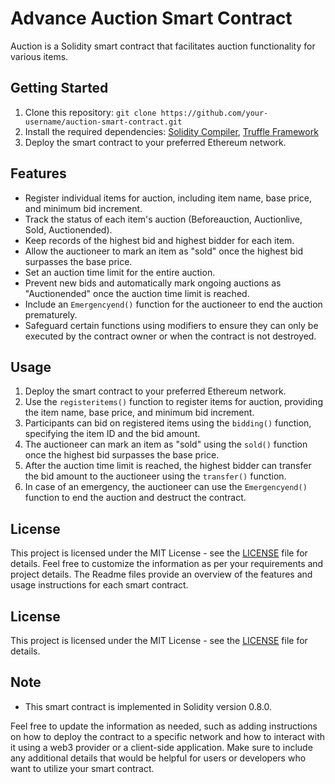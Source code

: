 # Advance Auction Smart Contract


Auction is a Solidity smart contract that facilitates auction functionality for various items.

## Getting Started

1. Clone this repository: `git clone https://github.com/your-username/auction-smart-contract.git`
2. Install the required dependencies: [Solidity Compiler](https://soliditylang.org/), [Truffle Framework](https://www.trufflesuite.com/truffle)
3. Deploy the smart contract to your preferred Ethereum network.

## Features

- Register individual items for auction, including item name, base price, and minimum bid increment.
- Track the status of each item's auction (Beforeauction, Auctionlive, Sold, Auctionended).
- Keep records of the highest bid and highest bidder for each item.
- Allow the auctioneer to mark an item as "sold" once the highest bid surpasses the base price.
- Set an auction time limit for the entire auction.
- Prevent new bids and automatically mark ongoing auctions as "Auctionended" once the auction time limit is reached.
- Include an `Emergencyend()` function for the auctioneer to end the auction prematurely.
- Safeguard certain functions using modifiers to ensure they can only be executed by the contract owner or when the contract is not destroyed.

## Usage

1. Deploy the smart contract to your preferred Ethereum network.
2. Use the `registeritems()` function to register items for auction, providing the item name, base price, and minimum bid increment.
3. Participants can bid on registered items using the `bidding()` function, specifying the item ID and the bid amount.
4. The auctioneer can mark an item as "sold" using the `sold()` function once the highest bid surpasses the base price.
5. After the auction time limit is reached, the highest bidder can transfer the bid amount to the auctioneer using the `transfer()` function.
6. In case of an emergency, the auctioneer can use the `Emergencyend()` function to end the auction and destruct the contract.

## License

This project is licensed under the MIT License - see the [LICENSE](LICENSE) file for details.
Feel free to customize the information as per your requirements and project details. The Readme files provide an overview of the features and usage instructions for each smart contract.

## License

This project is licensed under the MIT License - see the [LICENSE](LICENSE) file for details.

## Note


- This smart contract is implemented in Solidity version 0.8.0.

Feel free to update the information as needed, such as adding instructions on how to deploy the contract to a specific network and how to interact with it using a web3 provider or a client-side application. Make sure to include any additional details that would be helpful for users or developers who want to utilize your smart contract.
